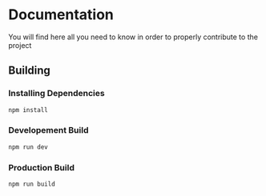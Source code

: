 # Documentation
You will find here all you need to know in order to properly contribute to the project

## Building

### Installing Dependencies

```bash 
npm install
```

### Developement Build

```bash 
npm run dev
```

### Production Build

```bash 
npm run build
```
